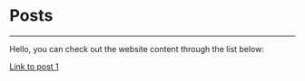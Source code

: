 # Posts
---
Hello, you can check out the website content through the list below:

[Link to post 1](_posts/2022-05-01.md)
